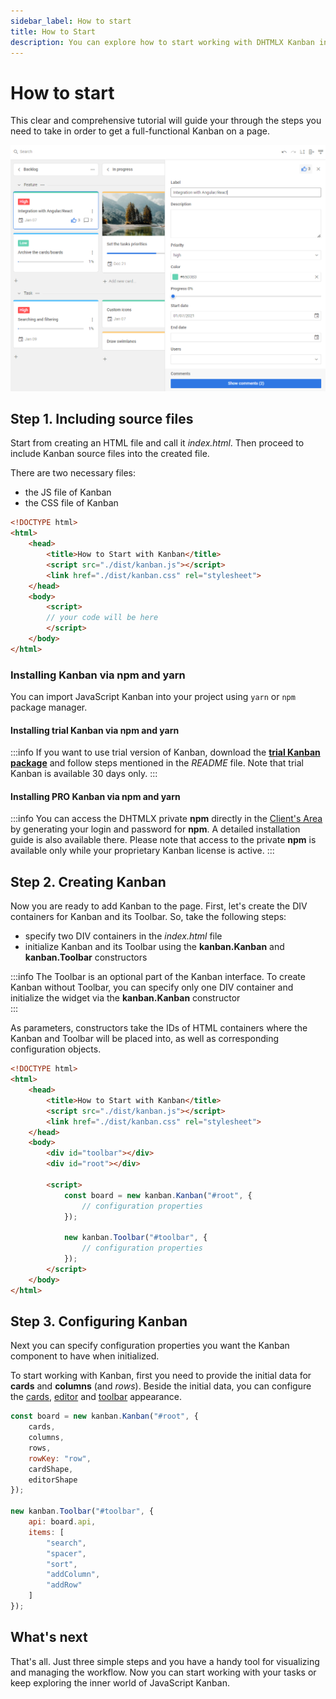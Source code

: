 ```yaml
---
sidebar_label: How to start
title: How to Start
description: You can explore how to start working with DHTMLX Kanban in the documentation of the DHTMLX JavaScript Kanban library. Browse developer guides and API reference, try out code examples and live demos, and download a free 30-day evaluation version of DHTMLX Kanban.
---
```


# How to start

This clear and comprehensive tutorial will guide your through the steps you need to take in order to get a full-functional Kanban on a page.

![JS Kanban Main](assets/js_kanban_editor.png)

## Step 1. Including source files

Start from creating an HTML file and call it *index.html*. Then proceed to include Kanban source files into the created file.

There are two necessary files:

- the JS file of Kanban
- the CSS file of Kanban

~~~html {5-6} title="index.html"
<!DOCTYPE html>
<html>
    <head>
        <title>How to Start with Kanban</title>
        <script src="./dist/kanban.js"></script>   
        <link href="./dist/kanban.css" rel="stylesheet">
    </head>
    <body>
        <script>
        // your code will be here
        </script>
    </body>
</html>
~~~

### Installing Kanban via npm and yarn

You can import JavaScript Kanban into your project using `yarn` or `npm` package manager.

#### Installing trial Kanban via npm and yarn

:::info
If you want to use trial version of Kanban, download the [**trial Kanban package**](https://dhtmlx.com/docs/products/dhtmlxKanban/download.shtml) and follow steps mentioned in the *README* file. Note that trial Kanban is available 30 days only.
:::

#### Installing PRO Kanban via npm and yarn

:::info
You can access the DHTMLX private **npm** directly in the [Client's Area](https://dhtmlx.com/clients/) by generating your login and password for **npm**. A detailed installation guide is also available there. Please note that access to the private **npm** is available only while your proprietary Kanban license is active.
:::

## Step 2. Creating Kanban

Now you are ready to add Kanban to the page. First, let's create the DIV containers for Kanban and its Toolbar. So, take the following steps:

- specify two DIV containers in the *index.html* file
- initialize Kanban and its Toolbar using the **kanban.Kanban** and **kanban.Toolbar** constructors

:::info
The Toolbar is an optional part of the Kanban interface. To create Kanban without Toolbar, you can specify only one DIV container and initialize the widget via the **kanban.Kanban** constructor  
:::

As parameters, constructors take the IDs of HTML containers where the Kanban and Toolbar will be placed into, as well as corresponding configuration objects.

~~~html {9-10,13-15,17-19} title="index.html"
<!DOCTYPE html>
<html>
    <head>
        <title>How to Start with Kanban</title>
        <script src="./dist/kanban.js"></script>   
        <link href="./dist/kanban.css" rel="stylesheet">  
    </head>
    <body>
        <div id="toolbar"></div>
        <div id="root"></div>

        <script>
            const board = new kanban.Kanban("#root", {
                // configuration properties
            });

            new kanban.Toolbar("#toolbar", {
                // configuration properties
            });
        </script>
    </body>
</html>
~~~

## Step 3. Configuring Kanban

Next you can specify configuration properties you want the Kanban component to have when initialized.

To start working with Kanban, first you need to provide the initial data for **cards** and **columns** (and *rows*).
Beside the initial data, you can configure the [cards](../guides/configuration#cards), [editor](../guides/configuration#editor) and [toolbar](../guides/configuration#toolbar) appearance.

~~~jsx {2-7,11-18}
const board = new kanban.Kanban("#root", {
    cards,
    columns,
    rows,
    rowKey: "row",
    cardShape,
    editorShape
});

new kanban.Toolbar("#toolbar", {
    api: board.api,
    items: [
        "search",
        "spacer",
        "sort",
        "addColumn",
        "addRow"
    ]
});
~~~

## What's next

That's all. Just three simple steps and you have a handy tool for visualizing and managing the workflow. Now you can start working with your tasks or keep exploring the inner world of JavaScript Kanban.
